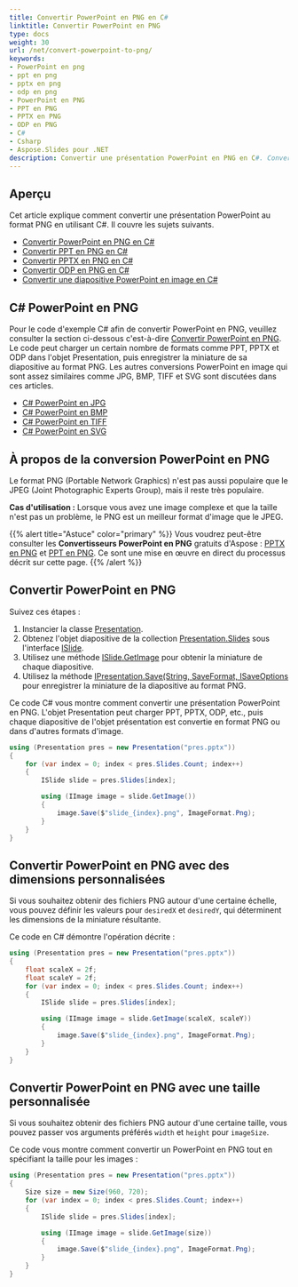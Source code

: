 ```yaml
---
title: Convertir PowerPoint en PNG en C#
linktitle: Convertir PowerPoint en PNG
type: docs
weight: 30
url: /net/convert-powerpoint-to-png/
keywords:
- PowerPoint en png
- ppt en png
- pptx en png
- odp en png
- PowerPoint en PNG
- PPT en PNG
- PPTX en PNG
- ODP en PNG
- C#
- Csharp
- Aspose.Slides pour .NET
description: Convertir une présentation PowerPoint en PNG en C#. Convertir PPT en PNG en C#. Convertir PPTX en PNG en C#. Convertir ODP en PNG en C#
---
```


## **Aperçu**

Cet article explique comment convertir une présentation PowerPoint au format PNG en utilisant C#. Il couvre les sujets suivants.

- [Convertir PowerPoint en PNG en C#](#convertir-powerpoint-en-png-en-c#)
- [Convertir PPT en PNG en C#](#convertir-powerpoint-en-png-en-c#)
- [Convertir PPTX en PNG en C#](#convertir-powerpoint-en-png-en-c#)
- [Convertir ODP en PNG en C#](#convertir-powerpoint-en-png-en-c#)
- [Convertir une diapositive PowerPoint en image en C#](#convertir-powerpoint-en-png-en-c#)

## **C# PowerPoint en PNG**

Pour le code d'exemple C# afin de convertir PowerPoint en PNG, veuillez consulter la section ci-dessous c'est-à-dire [Convertir PowerPoint en PNG](#convertir-powerpoint-en-png-en-c#). Le code peut charger un certain nombre de formats comme PPT, PPTX et ODP dans l'objet Presentation, puis enregistrer la miniature de sa diapositive au format PNG. Les autres conversions PowerPoint en image qui sont assez similaires comme JPG, BMP, TIFF et SVG sont discutées dans ces articles.

- [C# PowerPoint en JPG](https://docs.aspose.com/slides/net/convert-powerpoint-to-jpg/)
- [C# PowerPoint en BMP](https://docs.aspose.com/slides/net/convert-powerpoint-to-jpg/)
- [C# PowerPoint en TIFF](https://docs.aspose.com/slides/net/convert-powerpoint-to-tiff/)
- [C# PowerPoint en SVG](https://docs.aspose.com/slides/net/render-a-slide-as-an-svg-image/)

## **À propos de la conversion PowerPoint en PNG**

Le format PNG (Portable Network Graphics) n'est pas aussi populaire que le JPEG (Joint Photographic Experts Group), mais il reste très populaire.

**Cas d'utilisation :** Lorsque vous avez une image complexe et que la taille n'est pas un problème, le PNG est un meilleur format d'image que le JPEG.

{{% alert title="Astuce" color="primary" %}} Vous voudrez peut-être consulter les **Convertisseurs PowerPoint en PNG** gratuits d'Aspose : [PPTX en PNG](https://products.aspose.app/slides/conversion/pptx-to-png) et [PPT en PNG](https://products.aspose.app/slides/conversion/ppt-to-png). Ce sont une mise en œuvre en direct du processus décrit sur cette page. {{% /alert %}}

## **Convertir PowerPoint en PNG**

Suivez ces étapes :

1. Instancier la classe [Presentation](https://reference.aspose.com/slides/net/aspose.slides/presentation).
2. Obtenez l'objet diapositive de la collection [Presentation.Slides](https://reference.aspose.com/slides/net/aspose.slides/presentation/properties/slides) sous l'interface [ISlide](https://reference.aspose.com/slides/net/aspose.slides/islide).
3. Utilisez une méthode [ISlide.GetImage](https://reference.aspose.com/slides/net/aspose.slides/islide/getimage/) pour obtenir la miniature de chaque diapositive.
4. Utilisez la méthode [IPresentation.Save(String, SaveFormat, ISaveOptions](https://reference.aspose.com/slides/net/aspose.slides.ipresentation/save/methods/5) pour enregistrer la miniature de la diapositive au format PNG.

Ce code C# vous montre comment convertir une présentation PowerPoint en PNG. L'objet Presentation peut charger PPT, PPTX, ODP, etc., puis chaque diapositive de l'objet présentation est convertie en format PNG ou dans d'autres formats d'image.

```c#
using (Presentation pres = new Presentation("pres.pptx"))
{
    for (var index = 0; index < pres.Slides.Count; index++)
    {
        ISlide slide = pres.Slides[index];

        using (IImage image = slide.GetImage())
        {
            image.Save($"slide_{index}.png", ImageFormat.Png);
        }
    }
}
```

## **Convertir PowerPoint en PNG avec des dimensions personnalisées**

Si vous souhaitez obtenir des fichiers PNG autour d'une certaine échelle, vous pouvez définir les valeurs pour `desiredX` et `desiredY`, qui déterminent les dimensions de la miniature résultante.

Ce code en C# démontre l'opération décrite :

```c#
using (Presentation pres = new Presentation("pres.pptx"))
{
    float scaleX = 2f;
    float scaleY = 2f;
    for (var index = 0; index < pres.Slides.Count; index++)
    {
        ISlide slide = pres.Slides[index];

        using (IImage image = slide.GetImage(scaleX, scaleY))
        {
            image.Save($"slide_{index}.png", ImageFormat.Png);
        }
    }
}
```

## **Convertir PowerPoint en PNG avec une taille personnalisée**

Si vous souhaitez obtenir des fichiers PNG autour d'une certaine taille, vous pouvez passer vos arguments préférés `width` et `height` pour `imageSize`.

Ce code vous montre comment convertir un PowerPoint en PNG tout en spécifiant la taille pour les images :

```c#
using (Presentation pres = new Presentation("pres.pptx"))
{
    Size size = new Size(960, 720);
    for (var index = 0; index < pres.Slides.Count; index++)
    {
        ISlide slide = pres.Slides[index];

        using (IImage image = slide.GetImage(size))
        {
            image.Save($"slide_{index}.png", ImageFormat.Png);
        }
    }
}
```